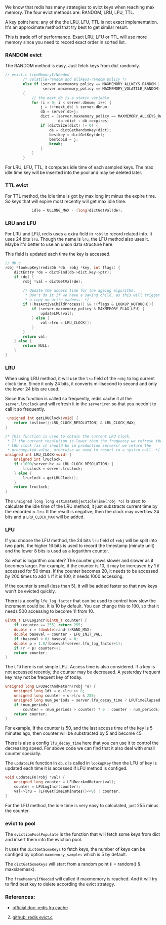 <!---
tags: redis, source code, evict
-->

We know that redis has many strategies to evict keys when reaching max memory. The
 four evict methods are: RANDOM, LRU, LFU, TTL.

A key point here: any of the the LRU, LFU, TTL is not exact implementation. It's
 an approximate method that try best to get similar result.

This is trade off of performance. Exact LRU, LFU or TTL will use more memory since
 you need to record exact order in sorted list.

### RANDOM evict

The RANDOM method is easy. Just fetch keys from dict randomly.

```c
// evict.c freeMemoryIfNeeded
        /* volatile-random and allkeys-random policy */
        else if (server.maxmemory_policy == MAXMEMORY_ALLKEYS_RANDOM ||
                 server.maxmemory_policy == MAXMEMORY_VOLATILE_RANDOM)
        {
            // the next_db is a static variable
            for (i = 0; i < server.dbnum; i++) {
                j = (++next_db) % server.dbnum;
                db = server.db+j;
                dict = (server.maxmemory_policy == MAXMEMORY_ALLKEYS_RANDOM) ?
                        db->dict : db->expires;
                if (dictSize(dict) != 0) {
                    de = dictGetRandomKey(dict);
                    bestkey = dictGetKey(de);
                    bestdbid = j;
                    break;
                }
            }
        }
```

For LRU, LFU, TTL, it computes idle time of each sampled keys. The max idle time key
 will be inserted into the pool and may be deleted later.

### TTL evict

For TTL method, the idle time is got by max long int minus the expire time. So keys
 that will expire most recently will get max idle time.

```c
            idle = ULLONG_MAX - (long)dictGetVal(de);
```

### LRU and LFU
For LRU and LFU, redis uses a extra field in `robj` to record related info. It uses
 24 bits `lru`. Though the name is `lru`, the LFU method also uses it. Maybe it's
 better to use an union data structure here.

This field is updated each time the key is accessed.

```c
// db.c
robj *lookupKey(redisDb *db, robj *key, int flags) {
    dictEntry *de = dictFind(db->dict,key->ptr);
    if (de) {
        robj *val = dictGetVal(de);

        /* Update the access time for the ageing algorithm.
         * Don't do it if we have a saving child, as this will trigger
         * a copy on write madness. */
        if (!hasActiveChildProcess() && !(flags & LOOKUP_NOTOUCH)){
            if (server.maxmemory_policy & MAXMEMORY_FLAG_LFU) {
                updateLFU(val);
            } else {
                val->lru = LRU_CLOCK();
            }
        }
        return val;
    } else {
        return NULL;
    }
}
```

### LRU
When using LRU method, it will use the `lru` field of the `robj` to log current clock
 time. Since it only 24 bits, it converts millisecond to second and only the lower 24
 bits are used.

Since this function is called so frequently, redis cache it at the `server.lruclock` and
 will refresh it in the `serverCron` so that you needn't to call it so frequently.

```c
 unsigned int getLRUClock(void) {
    return (mstime()/LRU_CLOCK_RESOLUTION) & LRU_CLOCK_MAX;
}

/* This function is used to obtain the current LRU clock.
 * If the current resolution is lower than the frequency we refresh the
 * LRU clock (as it should be in production servers) we return the
 * precomputed value, otherwise we need to resort to a system call. */
unsigned int LRU_CLOCK(void) {
    unsigned int lruclock;
    if (1000/server.hz <= LRU_CLOCK_RESOLUTION) {
        lruclock = server.lruclock;
    } else {
        lruclock = getLRUClock();
    }
    return lruclock;
}
```

The `unsigned long long estimateObjectIdleTime(robj *o)` is used to calculate the idle
 time of the LRU method, it just substracts current time by the recorded `o.lru`. It
 the result is negative, then the clock may overflow 24 bits and a `LRU_CLOCK_MAX` will
 be added.

### LFU
If you choose the LFU method, the 24 bits `lru` field of `robj` will be split into two
 parts, the higher 16 bits is used to record the timestamp (minute unit) and the lower
 8 bits is used as a logarithm counter.

So what is logarithm counter? The counter grows slower and slower as it becomes larger.
For example, if the counter is 10, it may be increased by 1 if accessed for 50 times.
If the counter becomes 20, it needs to be accessed by 200 times to add 1. If it is 100,
 it needs 1000 accessing.

If the counter is small (less than 5), it will be added faster so that new keys won't
 be evicted quickly.

There is a config `lfu_log_factor` that can be used to control how slow the increment
 could be. It is 10 by default. You can change this to 100, so that it needs 500 accessing
 to become 11 from 10.

```c
uint8_t LFULogIncr(uint8_t counter) {
    if (counter == 255) return 255;
    double r = (double)rand()/RAND_MAX;
    double baseval = counter - LFU_INIT_VAL;
    if (baseval < 0) baseval = 0;
    double p = 1.0/(baseval*server.lfu_log_factor+1);
    if (r < p) counter++;
    return counter;
}
```

The `LFU` here is not simple LFU. Access time is also considered. If a key is not accessed
 recently, the counter may be decreased. A yesterday frequent key may not be frequent key
 of today.

```c
unsigned long LFUDecrAndReturn(robj *o) {
    unsigned long ldt = o->lru >> 8;
    unsigned long counter = o->lru & 255;
    unsigned long num_periods = server.lfu_decay_time ? LFUTimeElapsed(ldt) / server.lfu_decay_time : 0;
    if (num_periods)
        counter = (num_periods > counter) ? 0 : counter - num_periods;
    return counter;
}
```

For example, if the counter is 50, and the last access time of the key is 5 minutes
 ago, then counter will be substracted by 5 and become 45.

There is also a config `lfu_decay_time` here that you can use it to control the decreasing
 speed. For above code we can find that it also deal with small counter specially.

The `updateLFU` function in `db.c` is called in `lookupKey` then the LFU of key is updated
 each time it is accessed if LFU method is configed.

```c
void updateLFU(robj *val) {
    unsigned long counter = LFUDecrAndReturn(val);
    counter = LFULogIncr(counter);
    val->lru = (LFUGetTimeInMinutes()<<8) | counter;
}
```

For the LFU method, the idle time is very easy to calculated, just 255 minus the counter.

### evict to pool
The `evictionPoolPopulate` is the function that will fetch some keys from dict and insert
 them into the eviction pool.

It uses the `dictGetSomeKeys` to fetch keys, the number of keys can be configed by option
 `maxmemory_samples` which is 5 by default.

The `dictGetSomeKeys` will start from a random point (i = random() & maxsizemask).

The `freeMemoryIfNeeded` will called if maxmemory is reached. And it will try to find
 best key to delete according the evict strategy.

### References:
- [official doc: redis lru cache](https://redis.io/topics/lru-cache)
2. [github: redis evict.c](https://github.com/antirez/redis/blob/unstable/src/evict.c)
